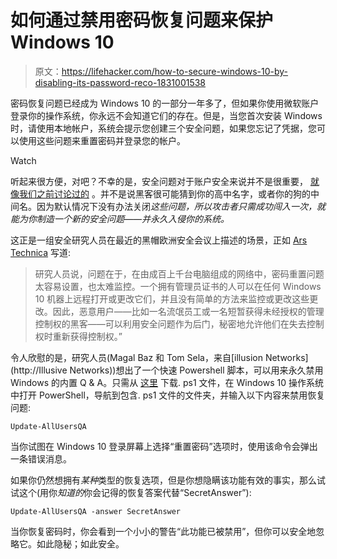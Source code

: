 # 如何通过禁用密码恢复问题来保护 Windows 10

> 原文：<https://lifehacker.com/how-to-secure-windows-10-by-disabling-its-password-reco-1831001538>

密码恢复问题已经成为 Windows 10 的一部分一年多了，但如果你使用微软账户登录你的操作系统，你永远不会知道它们的存在。但是，当您首次安装 Windows 时，请使用本地帐户，系统会提示您创建三个安全问题，如果您忘记了凭据，您可以使用这些问题来重置密码并登录您的帐户。

Watch

听起来很方便，对吧？不幸的是，安全问题对于账户安全来说并不是很重要， [就像我们之前讨论过的](https://lifehacker.com/use-your-password-manager-for-security-answers-too-1829498257) 。并不是说黑客很可能猜到你的高中名字，或者你的狗的中间名。因为默认情况下没有办法关闭*这些问题，所以攻击者只需成功闯入一次，就能为你制造一个新的安全问题——并永久入侵你的系统。*

这正是一组安全研究人员在最近的黑帽欧洲安全会议上描述的场景，正如 [Ars Technica](https://arstechnica.com/information-technology/2018/12/what-was-the-name-of-your-first-exploit-win-10-security-questions-open-backdoor/) 写道:

> 研究人员说，问题在于，在由成百上千台电脑组成的网络中，密码重置问题太容易设置，也太难监控。一个拥有管理员证书的人可以在任何 Windows 10 机器上远程打开或更改它们，并且没有简单的方法来监控或更改这些更改。因此，恶意用户——比如一名流氓员工或一名短暂获得未经授权的管理控制权的黑客——可以利用安全问题作为后门，秘密地允许他们在失去控制权时重新获得控制权。”

令人欣慰的是，研究人员(Magal Baz 和 Tom Sela，来自[illusion Networks](http://Illusive Networks))想出了一个快速 Powershell 脚本，可以用来永久禁用 Windows 的内置 Q & A。只需从 [这里](https://github.com/IllusiveNetworks-Labs/Update-AllUsersQA) 下载. ps1 文件，在 Windows 10 操作系统中打开 PowerShell，导航到包含. ps1 文件的文件夹，并输入以下内容来禁用恢复问题:

`Update-AllUsersQA`

当你试图在 Windows 10 登录屏幕上选择“重置密码”选项时，使用该命令会弹出一条错误消息。

如果你仍然想拥有*某种*类型的恢复选项，但是你想隐瞒该功能有效的事实，那么试试这个(用你*知道的*你会记得的恢复答案代替“SecretAnswer”):

`Update-AllUsersQA -answer SecretAnswer`

当你恢复密码时，你会看到一个小小的警告“此功能已被禁用”，但你可以安全地忽略它。如此隐秘；如此安全。